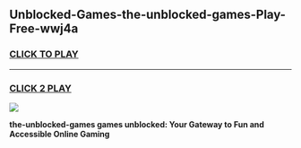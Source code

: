 
## Unblocked-Games-the-unblocked-games-Play-Free-wwj4a
<h3>
<a href="https://premium76.site?title=the-unblocked-games&ref=22A">CLICK TO PLAY</a></h3>
<hr>

<h3>
<a href="https://premium76.site?title=the-unblocked-games&ref=22A">CLICK 2 PLAY</a>
  
</h3>

<a href="https://premium76.site?title=the-unblocked-games&ref=22A"><img src="https://clearcache.store/games.png"></a>


**the-unblocked-games games unblocked: Your Gateway to Fun and Accessible Online Gaming**

